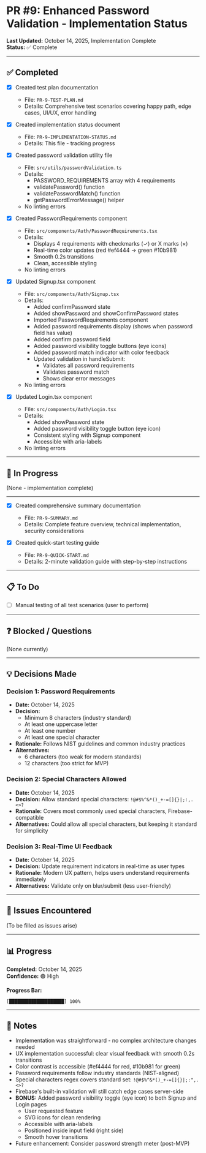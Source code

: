 # PR #9: Enhanced Password Validation - Implementation Status

**Last Updated:** October 14, 2025, Implementation Complete  
**Status:** ✅ Complete

---

## ✅ Completed

- [x] Created test plan documentation
  - File: `PR-9-TEST-PLAN.md`
  - Details: Comprehensive test scenarios covering happy path, edge cases, UI/UX, error handling

- [x] Created implementation status document
  - File: `PR-9-IMPLEMENTATION-STATUS.md`
  - Details: This file - tracking progress

- [x] Created password validation utility file
  - File: `src/utils/passwordValidation.ts`
  - Details: 
    - PASSWORD_REQUIREMENTS array with 4 requirements
    - validatePassword() function
    - validatePasswordMatch() function
    - getPasswordErrorMessage() helper
  - No linting errors

- [x] Created PasswordRequirements component
  - File: `src/components/Auth/PasswordRequirements.tsx`
  - Details:
    - Displays 4 requirements with checkmarks (✓) or X marks (×)
    - Real-time color updates (red #ef4444 → green #10b981)
    - Smooth 0.2s transitions
    - Clean, accessible styling
  - No linting errors

- [x] Updated Signup.tsx component
  - File: `src/components/Auth/Signup.tsx`
  - Details:
    - Added confirmPassword state
    - Added showPassword and showConfirmPassword states
    - Imported PasswordRequirements component
    - Added password requirements display (shows when password field has value)
    - Added confirm password field
    - Added password visibility toggle buttons (eye icons)
    - Added password match indicator with color feedback
    - Updated validation in handleSubmit:
      - Validates all password requirements
      - Validates password match
      - Shows clear error messages
  - No linting errors

- [x] Updated Login.tsx component
  - File: `src/components/Auth/Login.tsx`
  - Details:
    - Added showPassword state
    - Added password visibility toggle button (eye icon)
    - Consistent styling with Signup component
    - Accessible with aria-labels
  - No linting errors

---

## 🚧 In Progress

(None - implementation complete)

---

- [x] Created comprehensive summary documentation
  - File: `PR-9-SUMMARY.md`
  - Details: Complete feature overview, technical implementation, security considerations

- [x] Created quick-start testing guide
  - File: `PR-9-QUICK-START.md`
  - Details: 2-minute validation guide with step-by-step instructions

---

## 📋 To Do

- [ ] Manual testing of all test scenarios (user to perform)

---

## ❓ Blocked / Questions

(None currently)

---

## 💡 Decisions Made

### Decision 1: Password Requirements
- **Date:** October 14, 2025
- **Decision:** 
  - Minimum 8 characters (industry standard)
  - At least one uppercase letter
  - At least one number
  - At least one special character
- **Rationale:** Follows NIST guidelines and common industry practices
- **Alternatives:** 
  - 6 characters (too weak for modern standards)
  - 12 characters (too strict for MVP)

### Decision 2: Special Characters Allowed
- **Date:** October 14, 2025
- **Decision:** Allow standard special characters: `!@#$%^&*()_+-=[]{}|;:,.<>?`
- **Rationale:** Covers most commonly used special characters, Firebase-compatible
- **Alternatives:** Could allow all special characters, but keeping it standard for simplicity

### Decision 3: Real-Time UI Feedback
- **Date:** October 14, 2025
- **Decision:** Update requirement indicators in real-time as user types
- **Rationale:** Modern UX pattern, helps users understand requirements immediately
- **Alternatives:** Validate only on blur/submit (less user-friendly)

---

## 🐛 Issues Encountered

(To be filled as issues arise)

---

## 📊 Progress

**Completed:** October 14, 2025  
**Confidence:** 🟢 High

**Progress Bar:**
```
[████████████████████] 100%
```

---

## 📝 Notes

- Implementation was straightforward - no complex architecture changes needed
- UX implementation successful: clear visual feedback with smooth 0.2s transitions
- Color contrast is accessible (#ef4444 for red, #10b981 for green)
- Password requirements follow industry standards (NIST-aligned)
- Special characters regex covers standard set: `!@#$%^&*()_+-=[]{}|;:",.<>?`
- Firebase's built-in validation will still catch edge cases server-side
- **BONUS:** Added password visibility toggle (eye icon) to both Signup and Login pages
  - User requested feature
  - SVG icons for clean rendering
  - Accessible with aria-labels
  - Positioned inside input field (right side)
  - Smooth hover transitions
- Future enhancement: Consider password strength meter (post-MVP)


